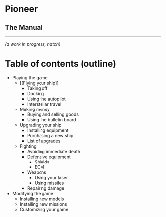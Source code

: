 # Pioneer #

## The Manual ##
----------

*(a work in progress, natch)*

# Table of contents (outline)

- Playing the game
    - [[Flying your ship]]
        - Taking off
        - Docking
        - Using the autopilot
        - Interstellar travel
    - Making money
        - Buying and selling goods
        - Using the bulletin board
    - Upgrading your ship
        - Installing equipment
        - Purchasing a new ship
        - List of upgrades
    - Fighting
        - Avoiding immediate death
        - Defensive equipment
            - Shields
            - ECM
        - Weapons
            - Using your laser
            - Using missiles
        - Repairing damage
- Modifying the game
    - Installing new models
    - Installing new missions
    - Customizing your game
